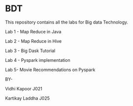 # BDT
This repository contains all the labs for Big data Technology.

Lab 1 - Map Reduce in Java

Lab 2 - Map Reduce in Hive

Lab 3 - Big Dask Tutorial

Lab 4 - Pyspark implementation

Lab 5- Movie Recommendations on Pyspark

BY-

Vidhi Kapoor J021

Kartikay Laddha J025
